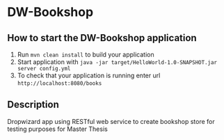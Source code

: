 # DW-Bookshop

How to start the DW-Bookshop application
---

1. Run `mvn clean install` to build your application
2. Start application with `java -jar target/HelloWorld-1.0-SNAPSHOT.jar server config.yml`
3. To check that your application is running enter url `http://localhost:8080/books`

## Description
  Dropwizard app using RESTful web service to create bookshop store for testing purposes for Master Thesis
